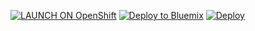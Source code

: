 [![LAUNCH ON OpenShift](https://cloud.githubusercontent.com/assets/195836/9149159/7259961e-3dce-11e5-9a00-6dcd543c7976.png)](https://openshift.redhat.com/app/console/application_types/custom?name=1&cartridges[]=https://cartreflect-claytondev.rhcloud.com/github/phuslu/openshift-go-cart&initial_git_url=https://github.com/HappysurfBlocking/fetch-bak.git&initial_git_branch=master) [![Deploy to Bluemix](https://bluemix.net/deploy/button.png)](https://bluemix.net/deploy?repository=https://github.com/HappysurfBlocking/fetch-bak.git)  [![Deploy](https://www.herokucdn.com/deploy/button.png)](https://heroku.com/deploy)
